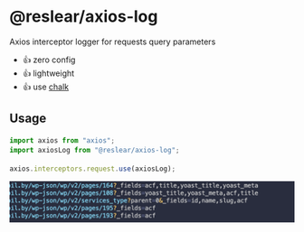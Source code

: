 # @reslear/axios-log

Axios interceptor logger for requests query parameters

- 👍 zero config
- 👍 lightweight
- 👍 use [chalk](https://github.com/chalk/chalk)

## Usage

```ts
import axios from "axios";
import axiosLog from "@reslear/axios-log";

axios.interceptors.request.use(axiosLog);
```

<img src="https://raw.githubusercontent.com/reslear/whale/main/packages/axios-log/media/thumb.png" width="584">
